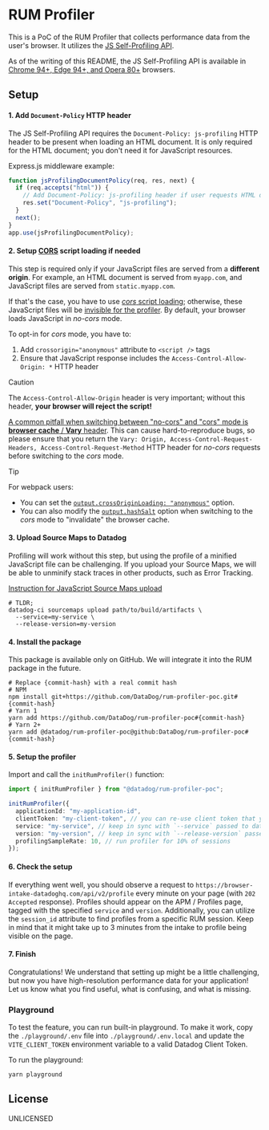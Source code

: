 # RUM Profiler

This is a PoC of the RUM Profiler that collects performance data from the user's browser. It utilizes the [JS Self-Profiling API](https://wicg.github.io/js-self-profiling/).

As of the writing of this README, the JS Self-Profiling API is available in [Chrome 94+, Edge 94+, and Opera 80+](https://caniuse.com/mdn-api_profiler) browsers.

## Setup

#### 1. Add `Document-Policy` HTTP header

The JS Self-Profiling API requires the `Document-Policy: js-profiling` HTTP header to be present when loading an HTML document. It is only required for the HTML document; you don't need it for JavaScript resources.

Express.js middleware example:

```javascript
function jsProfilingDocumentPolicy(req, res, next) {
  if (req.accepts("html")) {
    // Add Document-Policy: js-profiling header if user requests HTML document
    res.set("Document-Policy", "js-profiling");
  }
  next();
}
app.use(jsProfilingDocumentPolicy);
```

#### 2. Setup [CORS](https://developer.mozilla.org/en-US/docs/Web/HTTP/CORS) script loading if needed

This step is required only if your JavaScript files are served from a **different origin**. For example, an HTML document is served from `myapp.com`, and JavaScript files are served from `static.myapp.com`.

If that's the case, you have to use [_cors_ script loading](https://developer.mozilla.org/en-US/docs/Web/HTML/Attributes/crossorigin); otherwise, these JavaScript files will be [invisible for the profiler](https://wicg.github.io/js-self-profiling/#cross-origin-script-contents). By default, your browser loads JavaScript in _no-cors_ mode. 

To opt-in for _cors_ mode, you have to:
 1. Add `crossorigin="anonymous"` attribute to `<script />` tags
 2. Ensure that JavaScript response includes the `Access-Control-Allow-Origin: *` HTTP header

> [!CAUTION]
> The `Access-Control-Allow-Origin` header is very important; without this header, **your browser will reject the script!**
>
> [A common pitfall when switching between "no-cors" and "cors" mode is **browser cache** / **Vary** header](https://stackoverflow.com/questions/44800431/caching-effect-on-cors-no-access-control-allow-origin-header-is-present-on-th). This can cause hard-to-reproduce bugs, so please ensure that you return the `Vary: Origin, Access-Control-Request-Headers, Access-Control-Request-Method` HTTP header for _no-cors_ requests before switching to the _cors_ mode.

> [!TIP]
> For webpack users:
>  * You can set the [`output.crossOriginLoading: "anonymous"`](https://webpack.js.org/configuration/output/#outputcrossoriginloading) option.
>  * You can also modify the [`output.hashSalt`](https://webpack.js.org/configuration/output/#outputhashsalt) option when switching to the _cors_ mode to "invalidate" the browser cache.

#### 3. Upload Source Maps to Datadog

Profiling will work without this step, but using the profile of a minified JavaScript file can be challenging. If you upload your Source Maps, we will be able to unminify stack traces in other products, such as Error Tracking.

[Instruction for JavaScript Source Maps upload](https://docs.datadoghq.com/real_user_monitoring/guide/upload-javascript-source-maps/?tab=webpackjs)

```shell
# TLDR;
datadog-ci sourcemaps upload path/to/build/artifacts \
  --service=my-service \
  --release-version=my-version
```

#### 4. Install the package

This package is available only on GitHub. We will integrate it into the RUM package in the future.

```shell
# Replace {commit-hash} with a real commit hash
# NPM
npm install git+https://github.com/DataDog/rum-profiler-poc.git#{commit-hash}
# Yarn 1
yarn add https://github.com/DataDog/rum-profiler-poc#{commit-hash}
# Yarn 2+
yarn add @datadog/rum-profiler-poc@github:DataDog/rum-profiler-poc#{commit-hash}
```

#### 5. Setup the profiler

Import and call the `initRumProfiler()` function:

```typescript
import { initRumProfiler } from "@datadog/rum-profiler-poc";

initRumProfiler({
  applicationId: "my-application-id",
  clientToken: "my-client-token", // you can re-use client token that you use for RUM/Logs
  service: "my-service", // keep in sync with `--service` passed to datadog-ci sourcemaps upload command
  version: "my-version", // keep in sync with `--release-version` passed to datadog-ci sourcemaps upload command
  profilingSampleRate: 10, // run profiler for 10% of sessions
});
```

#### 6. Check the setup

If everything went well, you should observe a request to `https://browser-intake-datadoghq.com/api/v2/profile` every minute on your page (with `202 Accepted` response). Profiles should appear on the APM / Profiles page, tagged with the specified `service` and `version`. Additionally, you can utilize the `session_id` attribute to find profiles from a specific RUM session. Keep in mind that it might take up to 3 minutes from the intake to profile being visible on the page.

#### 7. Finish

Congratulations! We understand that setting up might be a little challenging, but now you have high-resolution performance data for your application! Let us know what you find useful, what is confusing, and what is missing.

### Playground

To test the feature, you can run built-in playground. To make it work, copy the `./playground/.env` file into `./playground/.env.local` and update the `VITE_CLIENT_TOKEN` environment variable to a valid Datadog Client Token.

To run the playground:

```shell
yarn playground
```

## License

UNLICENSED
